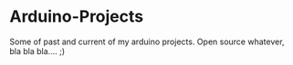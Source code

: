 # Arduino-Projects


Some of past and current of my arduino projects. Open source whatever, bla bla bla.... ;)
